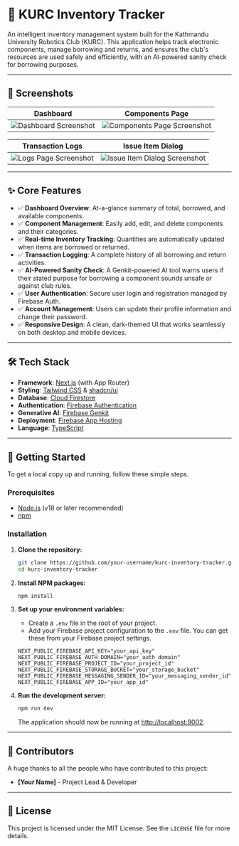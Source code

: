 # 🤖 KURC Inventory Tracker

An intelligent inventory management system built for the Kathmandu University Robotics Club (KURC). This application helps track electronic components, manage borrowing and returns, and ensures the club's resources are used safely and efficiently, with an AI-powered sanity check for borrowing purposes.

---

## 📸 Screenshots

| Dashboard | Components Page |
| :---: | :---: |
| <img src="https://github.com/user-attachments/assets/6f728e1c-0141-477e-aa6b-76bc18562b48" alt="Dashboard Screenshot" data-ai-hint="dashboard application" /> | <img src="https://github.com/user-attachments/assets/a7c86847-7772-4efc-b09e-4c2028328042" alt="Components Page Screenshot" data-ai-hint="inventory table" /> |

| Transaction Logs | Issue Item Dialog |
| :---: | :---: |
| <img src="https://github.com/user-attachments/assets/933535a0-93af-45a5-aaae-bcfb9e5813d5" alt="Logs Page Screenshot" data-ai-hint="transaction log" /> | <img src="https://github.com/user-attachments/assets/9a286cd3-c074-4ea9-bc79-22923cd0ea88" alt="Issue Item Dialog Screenshot" data-ai-hint="modal dialog" /> |


---

## ✨ Core Features

- ✅ **Dashboard Overview**: At-a-glance summary of total, borrowed, and available components.
- ✅ **Component Management**: Easily add, edit, and delete components and their categories.
- ✅ **Real-time Inventory Tracking**: Quantities are automatically updated when items are borrowed or returned.
- ✅ **Transaction Logging**: A complete history of all borrowing and return activities.
- ✅ **AI-Powered Sanity Check**: A Genkit-powered AI tool warns users if their stated purpose for borrowing a component sounds unsafe or against club rules.
- ✅ **User Authentication**: Secure user login and registration managed by Firebase Auth.
- ✅ **Account Management**: Users can update their profile information and change their password.
- ✅ **Responsive Design**: A clean, dark-themed UI that works seamlessly on both desktop and mobile devices.

---

## 🛠️ Tech Stack

- **Framework**: [Next.js](https://nextjs.org/) (with App Router)
- **Styling**: [Tailwind CSS](https://tailwindcss.com/) & [shadcn/ui](https://ui.shadcn.com/)
- **Database**: [Cloud Firestore](https://firebase.google.com/docs/firestore)
- **Authentication**: [Firebase Authentication](https://firebase.google.com/docs/auth)
- **Generative AI**: [Firebase Genkit](https://firebase.google.com/docs/genkit)
- **Deployment**: [Firebase App Hosting](https://firebase.google.com/docs/app-hosting)
- **Language**: [TypeScript](https://www.typescriptlang.org/)

---

## 🚀 Getting Started

To get a local copy up and running, follow these simple steps.

### Prerequisites

- [Node.js](https://nodejs.org/) (v18 or later recommended)
- [npm](https://www.npmjs.com/)

### Installation

1.  **Clone the repository:**
    ```sh
    git clone https://github.com/your-username/kurc-inventory-tracker.git
    cd kurc-inventory-tracker
    ```

2.  **Install NPM packages:**
    ```sh
    npm install
    ```

3.  **Set up your environment variables:**
    - Create a `.env` file in the root of your project.
    - Add your Firebase project configuration to the `.env` file. You can get these from your Firebase project settings.

    ```env
    NEXT_PUBLIC_FIREBASE_API_KEY="your_api_key"
    NEXT_PUBLIC_FIREBASE_AUTH_DOMAIN="your_auth_domain"
    NEXT_PUBLIC_FIREBASE_PROJECT_ID="your_project_id"
    NEXT_PUBLIC_FIREBASE_STORAGE_BUCKET="your_storage_bucket"
    NEXT_PUBLIC_FIREBASE_MESSAGING_SENDER_ID="your_messaging_sender_id"
    NEXT_PUBLIC_FIREBASE_APP_ID="your_app_id"
    ```

4.  **Run the development server:**
    ```sh
    npm run dev
    ```

    The application should now be running at [http://localhost:9002](http://localhost:9002).

---

## 🤝 Contributors

A huge thanks to all the people who have contributed to this project:

- **[Your Name]** - Project Lead & Developer
  <!-- Add more contributors here -->

---

## 📜 License

This project is licensed under the MIT License. See the `LICENSE` file for more details.

